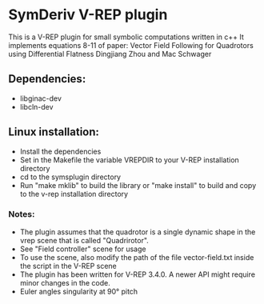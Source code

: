 # SymDeriv V-REP plugin

This is a V-REP plugin for small symbolic computations written in c++
It implements equations 8-11 of paper:
Vector Field Following for Quadrotors using Differential Flatness
Dingjiang Zhou and Mac Schwager

## Dependencies:
* libginac-dev
* libcln-dev

## Linux installation:
* Install the dependencies
* Set in the Makefile the variable VREPDIR to your V-REP installation
	directory
* cd to the symsplugin directory
* Run "make mklib" to build the library or "make install" to build
	and copy to the v-rep installation directory

### Notes:
* The plugin assumes that the quadrotor is a single dynamic shape
        in the vrep scene that is called "Quadrirotor".
* See "Field controller" scene for usage
* To use the scene, also modify the path of the file vector-field.txt inside
	the script in the V-REP scene
* The plugin has been written for V-REP 3.4.0. A newer API might require
		minor changes in the code.
* Euler angles singularity at 90° pitch
